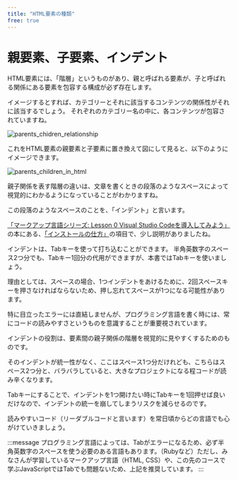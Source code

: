 ```yaml
---
title: "HTML要素の種類"
free: true
---
```


# 親要素、子要素、インデント

HTML要素には、「階層」というものがあり、親と呼ばれる要素が、子と呼ばれる関係にある要素を包容する構成が必ず存在します。

イメージするとすれば、カテゴリーとそれに該当するコンテンツの関係性がそれに該当するでしょう。
それぞれのカテゴリー名の中に、各コンテンツが包容されていますね。

![parents_chidren_relationship](https://storage.googleapis.com/zenn-user-upload/g8g24fe5i6lxpx11fmban08w3aip)

これをHTML要素の親要素と子要素に置き換えて図にして見ると、以下のようにイメージできます。

![parents_children_in_html](https://storage.googleapis.com/zenn-user-upload/r8eo968lzh7j6z2vp7uyqb27qemq)

親子関係を表す階層の違いは、文章を書くときの段落のようなスペースによって視覚的にわかるようになっていることがわかりますね。

この段落のようなスペースのことを、「インデント」と言います。

[「マークアップ言語シリーズ: Lesson 0  Visual Studio Codeを導入してみよう」](https://zenn.dev/arisa_dev/books/markup-lesson0)の本にある、[「インストールの仕方」](https://zenn.dev/arisa_dev/books/markup-lesson0/viewer/chapter2)の項目で、少し説明がありましたね。

インデントは、Tabキーを使って打ち込むことができます。
半角英数字のスペース2つ分でも、Tabキー1回分の代用ができますが、本書ではTabキーを使いましょう。

理由としては、スペースの場合、1つインデントをあけるために、2回スペースキーを押さなければならないため、押し忘れてスペースが1つになる可能性があります。

特に目立ったエラーには直結しませんが、プログラミング言語を書く時には、常にコードの読みやすさというものを意識することが重要視されています。

インデントの役割は、要素間の親子関係の階層を視覚的に見やすくするためのものです。

そのインデントが統一性がなく、ここはスペース1つ分だけれども、こちらはスペース2つ分と、バラバラしていると、大きなプロジェクトになる程コードが読み辛くなります。

Tabキーにすることで、インデントを1つ開けたい時にTabキーを1回押せば良いだけなので、インデントの統一を崩してしまうリスクを減らせるのです。

読みやすいコード（リーダブルコードと言います）を常日頃からどの言語でも心がけていきましょう。

:::message
プログラミング言語によっては、Tabがエラーになるため、必ず半角英数字のスペースを使う必要のある言語もあります。（Rubyなど）ただし、みなさんが学習しているマークアップ言語（HTML, CSS）や、この先のコースで学ぶJavaScriptではTabでも問題ないため、上記を推奨しています。
:::